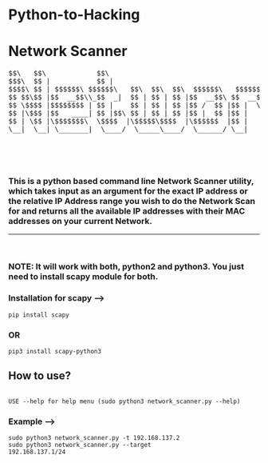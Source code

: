 # Python-to-Hacking
# Network Scanner


<pre>
$$\   $$\            $$\                                       $$\              $$$$$$\                                                             
$$$\  $$ |           $$ |                                      $$ |            $$  __$$\                                                            
$$$$\ $$ | $$$$$$\ $$$$$$\   $$\  $$\  $$\  $$$$$$\   $$$$$$\  $$ |  $$\       $$ /  \__| $$$$$$$\ $$$$$$\  $$$$$$$\  $$$$$$$\   $$$$$$\   $$$$$$\  
$$ $$\$$ |$$  __$$\\_$$  _|  $$ | $$ | $$ |$$  __$$\ $$  __$$\ $$ | $$  |      \$$$$$$\  $$  _____|\____$$\ $$  __$$\ $$  __$$\ $$  __$$\ $$  __$$\ 
$$ \$$$$ |$$$$$$$$ | $$ |    $$ | $$ | $$ |$$ /  $$ |$$ |  \__|$$$$$$  /        \____$$\ $$ /      $$$$$$$ |$$ |  $$ |$$ |  $$ |$$$$$$$$ |$$ |  \__|
$$ |\$$$ |$$   ____| $$ |$$\ $$ | $$ | $$ |$$ |  $$ |$$ |      $$  _$$<        $$\   $$ |$$ |     $$  __$$ |$$ |  $$ |$$ |  $$ |$$   ____|$$ |      
$$ | \$$ |\$$$$$$$\  \$$$$  |\$$$$$\$$$$  |\$$$$$$  |$$ |      $$ | \$$\       \$$$$$$  |\$$$$$$$\\$$$$$$$ |$$ |  $$ |$$ |  $$ |\$$$$$$$\ $$ |      
\__|  \__| \_______|  \____/  \_____\____/  \______/ \__|      \__|  \__|       \______/  \_______|\_______|\__|  \__|\__|  \__| \_______|\__|      
                                                                                                                                                                                                                                                                                             

</pre>
<br>


### This is a python based command line Network Scanner utility, which takes input as an argument for the exact IP address or the relative IP Address range you wish to do the Network Scan for and returns all the available IP addresses with their MAC addresses on your current Network.


<hr><br>


### NOTE: It will work with both, python2 and python3. You just need to install scapy module for both.
### Installation for scapy -->
<code>pip install scapy</code>

### OR

<code>pip3 install scapy-python3</code>

## How to use?

<code>
USE --help for help menu (sudo python3 network_scanner.py --help)</code>



### Example -->

<code>sudo python3 network_scanner.py -t 192.168.137.2 </code><br>
<code>sudo python3 network_scanner.py --target 192.168.137.1/24</code>

